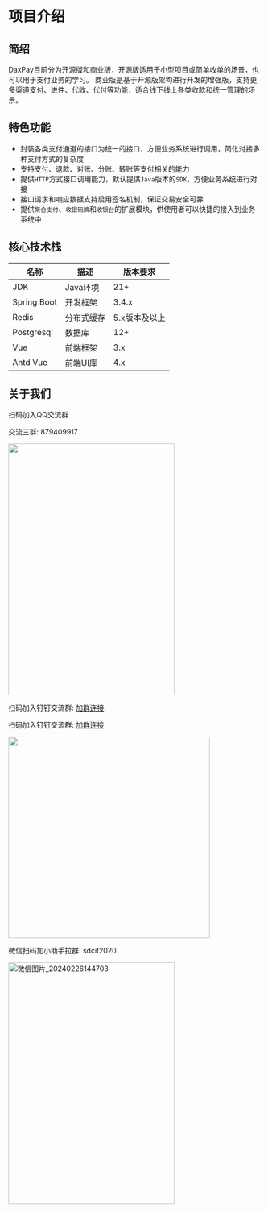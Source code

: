 # 项目介绍
## 简绍

DaxPay目前分为开源版和商业版，开源版适用于小型项目或简单收单的场景，也可以用于支付业务的学习。
商业版是基于开源版架构进行开发的增强版，支持更多渠道支付、进件、代收、代付等功能，适合线下线上各类收款和统一管理的场景。

## 特色功能

- 封装各类支付通道的接口为统一的接口，方便业务系统进行调用，简化对接多种支付方式的复杂度
- 支持支付、退款、对账、分账、转账等支付相关的能力
- 提供`HTTP`方式接口调用能力，默认提供`Java`版本的`SDK`，方便业务系统进行对接
- 接口请求和响应数据支持启用签名机制，保证交易安全可靠
- 提供`聚合支付`、`收银码牌`和`收银台`的扩展模块，供使用者可以快捷的接入到业务系统中

## 核心技术栈

| 名称          | 描述     | 版本要求     |
|-------------|--------|----------|
| JDK         | Java环境 | 21+      |
| Spring Boot | 开发框架   | 3.4.x    |
| Redis       | 分布式缓存  | 5.x版本及以上 |
| Postgresql  | 数据库    | 12+      |
| Vue         | 前端框架   | 3.x      |
| Antd Vue    | 前端UI库  | 4.x      |


##  关于我们

扫码加入QQ交流群

交流三群: 879409917
<p>
<img src="https://cdn.jsdelivr.net/gh/xxm1995/picx-images-hosting@master/connect/1733360741745_d.83a33entp3.webp" width = "330" height = "500"/>
</p>

扫码加入钉钉交流群: [加群连接](https://qr.dingtalk.com/action/joingroup?code=v1,k1,AzkcWLa8J/OHXi+nTWwNRc68IAJ0ckWXEEIvrJofq2A=&_dt_no_comment=1&origin=11)

扫码加入钉钉交流群: [加群连接](https://qr.dingtalk.com/action/joingroup?code=v1,k1,AzkcWLa8J/OHXi+nTWwNRc68IAJ0ckWXEEIvrJofq2A=&_dt_no_comment=1&origin=11)
<p>
<img src="https://cdn.jsdelivr.net/gh/xxm1995/picx-images-hosting@master/connect/png-(1).7egk526qnp.webp" width = "400" height = "400"/>
</p>

微信扫码加小助手拉群: sdcit2020
<p>
<img alt="微信图片_20240226144703" height="480" src="https://cdn.jsdelivr.net/gh/xxm1995/picx-images-hosting@master/connect/微信图片_20240412152722.231nkeje2o.webp" width="330"/>
</p>
